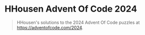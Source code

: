 # HHousen Advent Of Code 2024

> HHousen's solutions to the 2024 Advent Of Code puzzles at <https://adventofcode.com/2024>.
